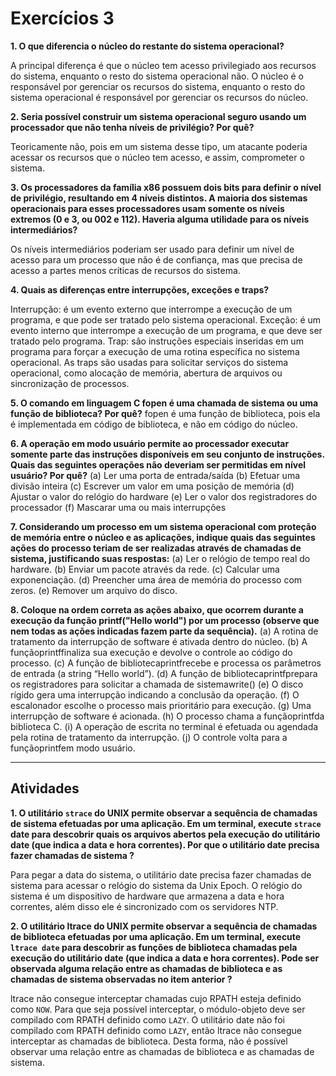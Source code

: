 # Exercícios 3

**1.  O que diferencia o núcleo do restante do sistema operacional?**

A principal diferença é que o núcleo tem acesso privilegiado aos recursos do sistema, enquanto o resto do sistema operacional não. O núcleo é o responsável por gerenciar os recursos do sistema, enquanto o resto do sistema operacional é responsável por gerenciar os recursos do núcleo.

**2. Seria possível construir um sistema operacional seguro usando um processador que não tenha níveis de privilégio? Por quê?**

Teoricamente não, pois em um sistema desse tipo, um atacante poderia acessar os recursos que o núcleo tem acesso, e assim, comprometer o sistema.

**3. Os processadores da família x86 possuem dois bits para definir o nível de privilégio, resultando em 4 níveis distintos. A maioria dos sistemas operacionais para esses processadores usam somente os níveis extremos (0 e 3, ou 002 e 112). Haveria alguma utilidade para os níveis intermediários?**

Os níveis intermediários poderiam ser usado para definir um nível de acesso para um processo que não é de confiança, mas que precisa de acesso a partes menos críticas  de recursos do sistema.

**4. Quais as diferenças entre interrupções, exceções e traps?**

Interrupção: é um evento externo que interrompe a execução de um programa, e que pode ser tratado pelo sistema operacional.
Exceção: é um evento interno que interrompe a execução de um programa, e que deve ser tratado pelo programa.
Trap: são instruções especiais inseridas em um programa para forçar a execução de uma rotina específica no sistema operacional. As traps são usadas para solicitar serviços do sistema operacional, como alocação de memória, abertura de arquivos ou sincronização de processos.

**5. O comando em linguagem C fopen é uma chamada de sistema ou uma função de biblioteca? Por quê?**
fopen é uma função de biblioteca, pois ela é implementada em código de biblioteca, e não em código do núcleo.

**6. A operação em modo usuário permite ao processador executar somente parte das instruções disponíveis em seu conjunto de instruções. Quais das seguintes operações não deveriam ser permitidas em nível usuário? Por quê?**
(a)  Ler uma porta de entrada/saída
(b)  Efetuar uma divisão inteira
(c)  Escrever um valor em uma posição de memória
(d)  Ajustar o valor do relógio do hardware
(e)  Ler o valor dos registradores do processador (f)  Mascarar uma ou mais interrupções


**7. Considerando  um  processo  em  um  sistema  operacional  com  proteção  de memória entre o núcleo e as aplicações, indique quais das seguintes ações do processo teriam de ser realizadas através de chamadas de sistema, justificando suas respostas:**
(a)  Ler o relógio de tempo real do hardware.
(b)  Enviar um pacote através da rede.
(c)  Calcular uma exponenciação.
(d)  Preencher uma área de memória do processo com zeros.
(e)  Remover um arquivo do disco.

**8. Coloque na ordem correta as ações abaixo, que ocorrem durante a execução da função printf("Hello world") por um processo (observe que nem todas as ações indicadas fazem parte da sequência).**
(a) A rotina de tratamento da interrupção de software é ativada dentro do núcleo.
(b) A funçãoprintffinaliza sua execução e devolve o controle ao código do processo.
(c) A função de bibliotecaprintfrecebe e processa os parâmetros de entrada (a string “Hello world”).
(d) A função de bibliotecaprintfprepara os registradores para solicitar a chamada de sistemawrite()
(e) O disco rígido gera uma interrupção indicando a conclusão da operação.
(f) O escalonador escolhe o processo mais prioritário para execução.
(g) Uma interrupção de software é acionada.
(h) O processo chama a funçãoprintfda biblioteca C.
(i) A operação de escrita no terminal é efetuada ou agendada pela rotina de tratamento da interrupção.
(j) O controle volta para a funçãoprintfem modo usuário.


---

## Atividades

**1. O utilitário `strace` do UNIX permite observar a sequência de chamadas de sistema efetuadas por uma aplicação. Em um terminal, execute `strace` date para descobrir quais os arquivos abertos pela execução do utilitário date (que indica a data e hora correntes). Por que o utilitário date precisa fazer chamadas de sistema ?**

Para pegar a data do sistema, o utilitário date precisa fazer chamadas de sistema para acessar o relógio do sistema da Unix Epoch. O relógio do sistema é um dispositivo de hardware que armazena a data e hora correntes, além disso ele é sincronizado com os servidores NTP.

**2. O utilitário ltrace do UNIX permite observar a sequência de chamadas de biblioteca efetuadas por uma aplicação. Em um terminal, execute `ltrace date` para descobrir as funções de biblioteca chamadas pela execução do utilitário date (que indica a data e hora correntes). Pode ser observada alguma relação entre as chamadas de biblioteca e as chamadas de sistema observadas no item anterior ?**

ltrace não consegue interceptar chamadas cujo RPATH esteja definido como `NOW`. Para que seja possível interceptar, o módulo-objeto deve ser compilado com RPATH definido como `LAZY`. O utilitário date não foi compilado com RPATH definido como `LAZY`, então ltrace não consegue interceptar as chamadas de biblioteca. Desta forma, não é possível observar uma relação entre as chamadas de biblioteca e as chamadas de sistema.
